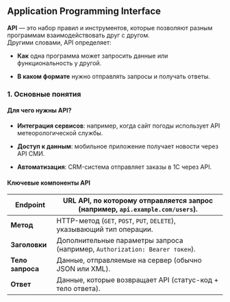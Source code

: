 ## Application Programming Interface

**API** — это набор правил и инструментов, которые позволяют разным программам взаимодействовать друг с другом.  
Другими словами, API определяет:

- **Как** одна программа может запросить данные или функциональность у другой.
    
- **В каком формате** нужно отправлять запросы и получать ответы.

### 1. Основные понятия

#### Для чего нужны API?

- **Интеграция сервисов**: например, когда сайт погоды использует API метеорологической службы.
    
- **Доступ к данным**: мобильное приложение получает новости через API СМИ.
    
- **Автоматизация**: CRM-система отправляет заказы в 1С через API.

#### Ключевые компоненты API

| **Endpoint**     | URL API, по которому отправляется запрос (например, `api.example.com/users`). |
| ---------------- | ----------------------------------------------------------------------------- |
| **Метод**        | HTTP-метод (`GET`, `POST`, `PUT`, `DELETE`), указывающий тип операции.        |
| **Заголовки**    | Дополнительные параметры запроса (например, `Authorization: Bearer токен`).   |
| **Тело запроса** | Данные, отправляемые на сервер (обычно JSON или XML).                         |
| **Ответ**        | Данные, которые возвращает API (статус-код + тело ответа).                    |
